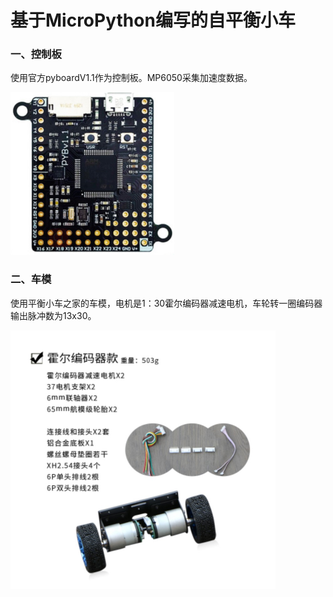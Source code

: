 # 基于MicroPython编写的自平衡小车

### 一、控制板

使用官方pyboardV1.1作为控制板。MP6050采集加速度数据。

<img src="images/pyboard.jpg" alt="pyboard" style="zoom:50%;" />

### 二、车模

使用平衡小车之家的车模，电机是1：30霍尔编码器减速电机，车轮转一圈编码器输出脉冲数为13x30。

<img src="images/minibalancecar.jpg" alt="minibalancecar" style="zoom:50%;" />

